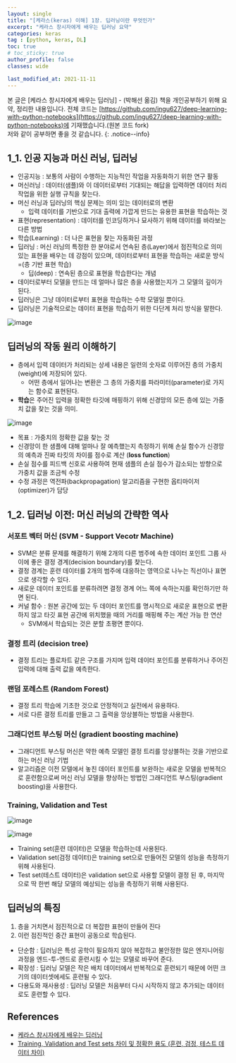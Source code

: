 ```yaml
---
layout: single
title: "[케라스(keras) 이해] 1장. 딥러닝이란 무엇인가"
excerpt: "케라스 창시자에게 배우는 딥러닝 요약"
categories: keras
tag : [python, keras, DL]
toc: true
# toc_sticky: true
author_profile: false
classes: wide

last_modified_at: 2021-11-11
---
```


본 글은 [케라스 창시자에게 배우는 딥러닝] - (박해선 옮김) 책을 개인공부하기 위해 요약, 정리한 내용입니다. 전체 코드는 [https://github.com/ingu627/deep-learning-with-python-notebooks](https://github.com/ingu627/deep-learning-with-python-notebooks)에 기재했습니다.(원본 코드 fork) <br>저와 같이 공부하면 좋을 것 같습니다.
{: .notice--info}

## 1_1. 인공 지능과 머신 러닝, 딥러닝
- 인공지능 : 보통의 사람이 수행하는 지능적인 작업을 자동화하기 위한 연구 활동
- 머신러닝 : 데이터(샘플)와 이 데이터로부터 기대되는 해답을 입력하면 데이터 처리 작업을 위한 실행 규칙을 찾는다.
- 머신 러닝과 딥러닝의 핵심 문제는 의미 있는 데이터로의 변환
  - 입력 데이터를 기반으로 기대 출력에 가깝게 만드는 유용한 표현을 학습하는 것
- 표현(representation) : 데이터를 인코딩하거나 묘사하기 위해 데이터를 바라보는 다른 방법
- 학습(Learning) : 더 나은 표현을 찾는 자동화된 과정
- 딥러닝 : 머신 러닝의 특정한 한 분야로서 연속된 층(Layer)에서 점진적으로 의미 있는 표현을 배우는 데 강점이 있으며, 데이터로부터 표현을 학습하는 새로운 방식 =(층 기반 표현 학습)
  - 딥(deep) : 연속된 층으로 표현을 학습한다는 개념
- 데이터로부터 모델을 만드는 데 얼마나 많은 층을 사용했는지가 그 모델의 깊이가 된다.
- 딥러닝은 그냥 데이터로부터 표현을 학습하는 수학 모델일 뿐이다.
- 딥러닝은 기술적으로는 데이터 표현을 학습하기 위한 다단계 처리 방식을 말한다.

![image](https://user-images.githubusercontent.com/78655692/140679658-02c1c802-0557-4242-b5c1-501f6d104098.png)


## 딥러닝의 작동 원리 이해하기
- 층에서 입력 데이터가 처리되는 상세 내용은 일련의 숫자로 이루어진 층의 가중치(weight)에 저장되어 있다.
  - 어떤 층에서 일어나는 변환은 그 층의 가중치를 파라미터(parameter)로 가지는 함수로 표현된다.
- **학습**은 주어진 입력을 정확한 타깃에 매핑하기 위해 신경망의 모든 층에 있는 가중치 값을 찾는 것을 의미.

![image](https://user-images.githubusercontent.com/78655692/140670247-185274df-d89f-4bd4-baa8-becc452980a0.png)

- 목표 : 가중치의 정확한 값을 찾는 것
- 신경망이 한 샘플에 대해 얼마나 잘 예측했는지 측정하기 위해 손실 함수가 신경망의 예측과 진짜 타킷의 차이를 점수로 계산 (**loss function**)
- 손실 점수를 피드백 신호로 사용하여 현재 샘플의 손실 점수가 감소되는 방향으로 가중치 값을 조금씩 수정
- 수정 과정은 역전파(backpropagation) 알고리즘을 구현한 옵티마이저(optimizer)가 담당

## 1_2. 딥러닝 이전: 머신 러닝의 간략한 역사

### 서포트 벡터 머신 (SVM - Support Vecotr Machine)
- SVM은 분류 문제를 해결하기 위해 2개의 다른 범주에 속한 데이터 포인트 그룹 사이에 좋은 결정 경계(decision boundary)를 찾는다.
- 결정 경계는 훈련 데이터를 2개의 범주에 대응하는 영역으로 나누는 직선이나 표면으로 생각할 수 있다.
- 새로운 데이터 포인트를 분류하려면 결정 경계 어느 쪽에 속하는지를 확인하기만 하면 된다.
- 커널 함수 : 원본 공간에 있는 두 데이터 포인트를 명시적으로 새로운 표현으로 변환하지 않고 타깃 표현 공간에 위치했을 때의 거리를 매핑해 주는 계산 가능 한 연산
  - SVM에서 학습되는 것은 분할 초평면 뿐이다.

### 결정 트리 (decision tree)
- 결정 트리는 플로차트 같은 구조를 가지며 입력 데이터 포인트를 분류하거나 주어진 입력에 대해 출력 값을 예측한다.

### 랜덤 포레스트 (Random Forest)
- 결정 트리 학습에 기초한 것으로 안정적이고 실전에서 유용하다.
- 서로 다른 결정 트리를 만들고 그 출력을 앙상블하는 방법을 사용한다.

### 그래디언트 부스팅 머신 (gradient boosting machine)
- 그래디언트 부스팅 머신은 약한 예측 모델인 결정 트리를 앙상블하는 것을 기반으로 하는 머신 러닝 기법
- 알고리즘은 이전 모델에서 놓친 데이터 포인트를 보완하는 새로운 모델을 반복적으로 훈련함으로써 머신 러닝 모델을 향상하는 방법인 그래디언트 부스팅(gradient boosting)을 사용한다.

### Training, Validation and Test

![image](https://user-images.githubusercontent.com/78655692/142379924-138ab694-c7e1-4291-9ac8-016ad2132700.png)

![image](https://user-images.githubusercontent.com/78655692/142379989-22f13744-4120-4775-967a-9390c0dc06fd.png)

- Training set(훈련 데이터)은 모델을 학습하는데 사용된다.
- Validation set(검정 데이터)은 training set으로 만들어진 모델의 성능을 측정하기 위해 사용된다. 
- Test set(테스트 데이터)은 validation set으로 사용할 모델이 결정 된 후, 마지막으로 딱 한번 해당 모델의 예상되는 성능을 측정하기 위해 사용된다.

## 딥러닝의 특징

1. 층을 거치면서 점진적으로 더 복잡한 표현이 만들어 진다
2. 이런 점진적인 중간 표현이 공동으로 학습된다.

- 단순함 : 딥러닝은 특성 공학이 필요하지 않아 복잡하고 불안정한 많은 엔지니어링 과정을 엔드-투-엔드로 훈련시킬 수 있는 모델로 바꾸어 준다. 
- 확장성 : 딥러닝 모델은 작은 배치 데이터에서 반복적으로 훈련되기 때문에 어떤 크기의 데이터셋에세도 훈련될 수 있다.
- 다용도와 재사용성 : 딥러닝 모델은 처음부터 다시 시작하지 않고 추가되는 데이터로도 훈련할 수 있다.


## References

- [케라스 창시자에게 배우는 딥러닝](https://tensorflow.blog/)
- [Training, Validation and Test sets 차이 및 정확한 용도 (훈련, 검정, 테스트 데이터 차이)](https://modern-manual.tistory.com/19)